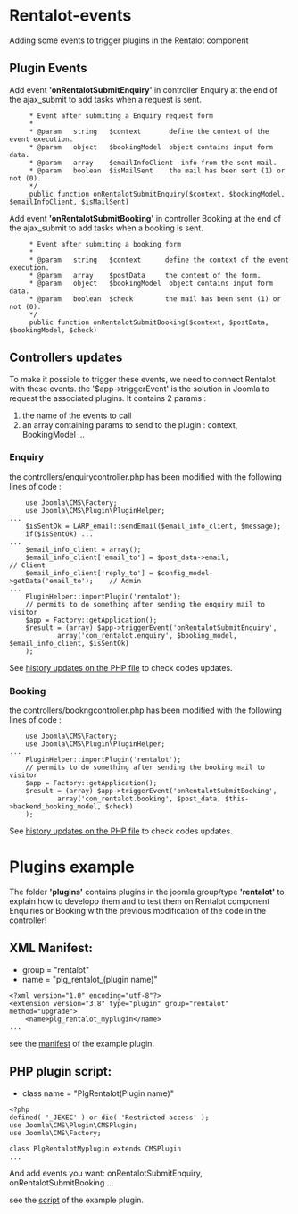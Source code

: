 # Rentalot-events
Adding some events to trigger plugins in the Rentalot component

## Plugin Events

Add event **'onRentalotSubmitEnquiry'** in controller Enquiry at the end of the ajax_submit to add tasks when a request is sent.

```/**
     * Event after submiting a Enquiry request form
     *
     * @param   string   $context       define the context of the event execution.
     * @param   object   $bookingModel  object contains input form data.
     * @param   array    $emailInfoClient  info from the sent mail.
     * @param   boolean  $isMailSent    the mail has been sent (1) or not (0).
     */
     public function onRentalotSubmitEnquiry($context, $bookingModel, $emailInfoClient, $isMailSent)
```


Add event **'onRentalotSubmitBooking'** in controller Booking at the end of the ajax_submit to add tasks when a booking is sent.

```/**
     * Event after submiting a booking form
     *
     * @param   string   $context      define the context of the event execution.
     * @param   array    $postData     the content of the form.
     * @param   object   $bookingModel  object contains input form data.
     * @param   boolean  $check        the mail has been sent (1) or not (0).
     */
     public function onRentalotSubmitBooking($context, $postData, $bookingModel, $check)
```

## Controllers updates
To make it possible to trigger these events, we need to connect Rentalot with these events.
the '$app->triggerEvent' is the solution in Joomla to request the associated plugins.
It contains 2 params :
1. the name of the events to call
1. an array containing params to send to the plugin : context, BookingModel ...

### Enquiry
the controllers/enquirycontroller.php has been modified with the following lines of code :

```
    use Joomla\CMS\Factory;
    use Joomla\CMS\Plugin\PluginHelper;
...
    $isSentOk = LARP_email::sendEmail($email_info_client, $message);
    if($isSentOk) ...
...
    $email_info_client = array();
    $email_info_client['email_to'] = $post_data->email;						// Client
	$email_info_client['reply_to'] = $config_model->getData('email_to');	// Admin
...
    PluginHelper::importPlugin('rentalot');
    // permits to do something after sending the enquiry mail to visitor
    $app = Factory::getApplication();
    $result = (array) $app->triggerEvent('onRentalotSubmitEnquiry', 
            array('com_rentalot.enquiry', $booking_model, $email_info_client, $isSentOk)
    ); 
```

See [history updates on the PHP file](https://github.com/garstud/Rentalot-events/commit/4fc04a80b56fdbe4085d905c587f1014a95dccd4#diff-1594ab3147f4697720e74e595d1ede73) to check codes updates.

### Booking
the controllers/bookngcontroller.php has been modified with the following lines of code :

```
    use Joomla\CMS\Factory;
    use Joomla\CMS\Plugin\PluginHelper;
...
    PluginHelper::importPlugin('rentalot');
    // permits to do something after sending the booking mail to visitor
    $app = Factory::getApplication();
    $result = (array) $app->triggerEvent('onRentalotSubmitBooking', 
            array('com_rentalot.booking', $post_data, $this->backend_booking_model, $check)
    );  
```

See [history updates on the PHP file](https://github.com/garstud/Rentalot-events/commit/dbf6b4c0f3146e943f2ec689d1905851f2b51287#diff-2fa14970945f04b3c2497cfcc073afc9) to check codes updates.


# Plugins example
The folder **'plugins'** contains plugins in the joomla group/type **'rentalot'** to explain how to developp them and to test them on Rentalot component Enquiries or Booking with the previous modification of the code in the controller!

## XML Manifest:
- group = "rentalot"
- name = "plg_rentalot_(plugin name)"
```
<?xml version="1.0" encoding="utf-8"?>
<extension version="3.8" type="plugin" group="rentalot" method="upgrade">
	<name>plg_rentalot_myplugin</name>
...
```
see the [manifest](https://github.com/garstud/Rentalot-events/blob/master/plugins/rentalot/jinbox/jinbox.xml) of the example plugin.

## PHP plugin script:
- class name = "PlgRentalot(Plugin name)"
```
<?php
defined( '_JEXEC' ) or die( 'Restricted access' );
use Joomla\CMS\Plugin\CMSPlugin;
use Joomla\CMS\Factory;

class PlgRentalotMyplugin extends CMSPlugin
...
```
And add events you want: onRentalotSubmitEnquiry, onRentalotSubmitBooking ...

see the [script](https://github.com/garstud/Rentalot-events/blob/master/plugins/rentalot/jinbox/jinbox.php) of the example plugin.
